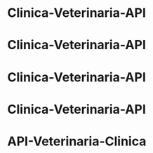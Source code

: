 # Clinica-Veterinaria-API
# Clinica-Veterinaria-API
# Clinica-Veterinaria-API
# Clinica-Veterinaria-API
# API-Veterinaria-Clinica
